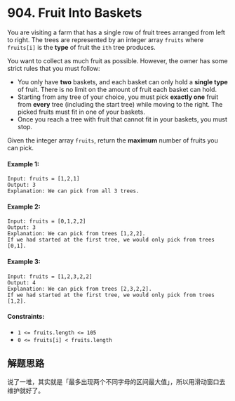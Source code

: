 # 904. Fruit Into Baskets

You are visiting a farm that has a single row of fruit trees arranged from left to right. The trees are represented by an integer array `fruits` where `fruits[i]` is the **type** of fruit the `ith` tree produces.

You want to collect as much fruit as possible. However, the owner has some strict rules that you must follow:

+ You only have **two** baskets, and each basket can only hold a **single type** of fruit. There is no limit on the amount of fruit each basket can hold.
+ Starting from any tree of your choice, you must pick **exactly one** fruit from **every** tree (including the start tree) while moving to the right. The picked fruits must fit in one of your baskets.
+ Once you reach a tree with fruit that cannot fit in your baskets, you must stop.

Given the integer array `fruits`, return the **maximum** number of fruits you can pick.

#### Example 1:

```
Input: fruits = [1,2,1]
Output: 3
Explanation: We can pick from all 3 trees.
```

#### Example 2:

```
Input: fruits = [0,1,2,2]
Output: 3
Explanation: We can pick from trees [1,2,2].
If we had started at the first tree, we would only pick from trees [0,1].
```

#### Example 3:

```
Input: fruits = [1,2,3,2,2]
Output: 4
Explanation: We can pick from trees [2,3,2,2].
If we had started at the first tree, we would only pick from trees [1,2].
``` 

#### Constraints:

+ `1 <= fruits.length <= 105`
+ `0 <= fruits[i] < fruits.length`

## 解题思路

说了一堆，其实就是「最多出现两个不同字母的区间最大值」，所以用滑动窗口去维护就好了。
